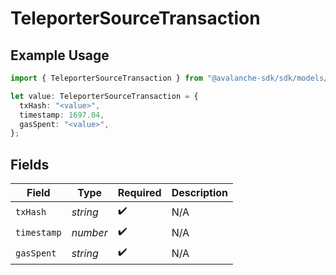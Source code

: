 # TeleporterSourceTransaction

## Example Usage

```typescript
import { TeleporterSourceTransaction } from "@avalanche-sdk/sdk/models/components";

let value: TeleporterSourceTransaction = {
  txHash: "<value>",
  timestamp: 1697.04,
  gasSpent: "<value>",
};
```

## Fields

| Field              | Type               | Required           | Description        |
| ------------------ | ------------------ | ------------------ | ------------------ |
| `txHash`           | *string*           | :heavy_check_mark: | N/A                |
| `timestamp`        | *number*           | :heavy_check_mark: | N/A                |
| `gasSpent`         | *string*           | :heavy_check_mark: | N/A                |